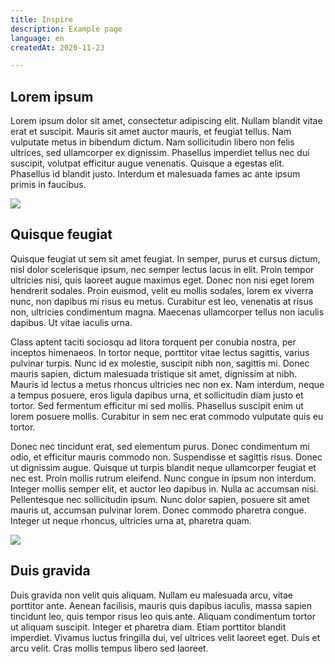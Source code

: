 ```yaml
---
title: Inspire
description: Example page
language: en
createdAt: 2020-11-23

---
```

## Lorem ipsum

Lorem ipsum dolor sit amet, consectetur adipiscing elit. Nullam blandit vitae erat et suscipit. Mauris sit amet auctor mauris, et feugiat tellus. Nam vulputate metus in bibendum dictum. Nam sollicitudin libero non felis ultrices, sed ullamcorper ex dignissim. Phasellus imperdiet tellus nec dui suscipit, volutpat efficitur augue venenatis. Quisque a egestas elit. Phasellus id blandit justo. Interdum et malesuada fames ac ante ipsum primis in faucibus.

![](/images/daniel-lombrana-gonzalez-detovtupyw-unsplash.jpg)

## Quisque feugiat

Quisque feugiat ut sem sit amet feugiat. In semper, purus et cursus dictum, nisl dolor scelerisque ipsum, nec semper lectus lacus in elit. Proin tempor ultricies nisi, quis laoreet augue maximus eget. Donec non nisi eget lorem hendrerit sodales. Proin euismod, velit eu mollis sodales, lorem ex viverra nunc, non dapibus mi risus eu metus. Curabitur est leo, venenatis at risus non, ultricies condimentum magna. Maecenas ullamcorper tellus non iaculis dapibus. Ut vitae iaculis urna.

Class aptent taciti sociosqu ad litora torquent per conubia nostra, per inceptos himenaeos. In tortor neque, porttitor vitae lectus sagittis, varius pulvinar turpis. Nunc id ex molestie, suscipit nibh non, sagittis mi. Donec mauris sapien, dictum malesuada tristique sit amet, dignissim at nibh. Mauris id lectus a metus rhoncus ultricies nec non ex. Nam interdum, neque a tempus posuere, eros ligula dapibus urna, et sollicitudin diam justo et tortor. Sed fermentum efficitur mi sed mollis. Phasellus suscipit enim ut lorem posuere mollis. Curabitur in sem nec erat commodo vulputate quis eu tortor.

Donec nec tincidunt erat, sed elementum purus. Donec condimentum mi odio, et efficitur mauris commodo non. Suspendisse et sagittis risus. Donec ut dignissim augue. Quisque ut turpis blandit neque ullamcorper feugiat et nec est. Proin mollis rutrum eleifend. Nunc congue in ipsum non interdum. Integer mollis semper elit, et auctor leo dapibus in. Nulla ac accumsan nisi. Pellentesque nec sollicitudin ipsum. Nunc dolor sapien, posuere sit amet mauris ut, accumsan pulvinar lorem. Donec commodo pharetra congue. Integer ut neque rhoncus, ultricies urna at, pharetra quam.

![](/images/samsung-memory-wts034vmmcg-unsplash.jpg)

## Duis gravida

Duis gravida non velit quis aliquam. Nullam eu malesuada arcu, vitae porttitor ante. Aenean facilisis, mauris quis dapibus iaculis, massa sapien tincidunt leo, quis tempor risus leo quis ante. Aliquam condimentum tortor ut aliquam suscipit. Integer et pharetra diam. Etiam porttitor blandit imperdiet. Vivamus luctus fringilla dui, vel ultrices velit laoreet eget. Duis et arcu velit. Cras mollis tempus libero sed laoreet.